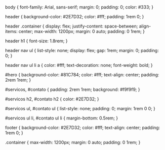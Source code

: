 body {
    font-family: Arial, sans-serif;
    margin: 0;
    padding: 0;
    color: #333;
}

header {
    background-color: #2E7D32;
    color: #fff;
    padding: 1rem 0;
}

header .container {
    display: flex;
    justify-content: space-between;
    align-items: center;
    max-width: 1200px;
    margin: 0 auto;
    padding: 0 1rem;
}

header h1 {
    font-size: 1.8rem;
}

header nav ul {
    list-style: none;
    display: flex;
    gap: 1rem;
    margin: 0;
    padding: 0;
}

header nav ul li a {
    color: #fff;
    text-decoration: none;
    font-weight: bold;
}

#hero {
    background-color: #81C784;
    color: #fff;
    text-align: center;
    padding: 2rem 1rem;
}

#servicos, #contato {
    padding: 2rem 1rem;
    background: #f9f9f9;
}

#servicos h2, #contato h2 {
    color: #2E7D32;
}

#servicos ul, #contato ul {
    list-style: none;
    padding: 0;
    margin: 1rem 0 0;
}

#servicos ul li, #contato ul li {
    margin-bottom: 0.5rem;
}

footer {
    background-color: #2E7D32;
    color: #fff;
    text-align: center;
    padding: 1rem 0;
}

.container {
    max-width: 1200px;
    margin: 0 auto;
    padding: 0 1rem;
}
